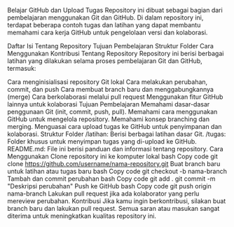 Belajar GitHub dan Upload Tugas
Repository ini dibuat sebagai bagian dari pembelajaran menggunakan Git dan GitHub. Di dalam repository ini, terdapat beberapa contoh tugas dan latihan yang dapat membantu memahami cara kerja GitHub untuk pengelolaan versi dan kolaborasi.

Daftar Isi
Tentang Repository
Tujuan Pembelajaran
Struktur Folder
Cara Menggunakan
Kontribusi
Tentang Repository
Repository ini berisi berbagai latihan yang dilakukan selama proses pembelajaran Git dan GitHub, termasuk:

Cara menginisialisasi repository Git lokal
Cara melakukan perubahan, commit, dan push
Cara membuat branch baru dan menggabungkannya (merge)
Cara berkolaborasi melalui pull request
Menggunakan fitur GitHub lainnya untuk kolaborasi
Tujuan Pembelajaran
Memahami dasar-dasar penggunaan Git (init, commit, push, pull).
Memahami cara menggunakan GitHub untuk mengelola repository.
Memahami konsep branching dan merging.
Menguasai cara upload tugas ke GitHub untuk penyimpanan dan kolaborasi.
Struktur Folder
/latihan: Berisi berbagai latihan dasar Git.
/tugas: Folder khusus untuk menyimpan tugas yang di-upload ke GitHub.
README.md: File ini berisi panduan dan informasi tentang repository.
Cara Menggunakan
Clone repository ini ke komputer lokal
bash
Copy code
git clone https://github.com/username/nama-repository.git
Buat branch baru untuk latihan atau tugas baru
bash
Copy code
git checkout -b nama-branch
Tambah dan commit perubahan
bash
Copy code
git add .
git commit -m "Deskripsi perubahan"
Push ke GitHub
bash
Copy code
git push origin nama-branch
Lakukan pull request jika ada kolaborator yang perlu mereview perubahan.
Kontribusi
Jika kamu ingin berkontribusi, silakan buat branch baru dan lakukan pull request. Semua saran atau masukan sangat diterima untuk meningkatkan kualitas repository ini.
